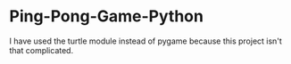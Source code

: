# Ping-Pong-Game-Python
I have used the turtle module instead of pygame because this project isn't that complicated. 
